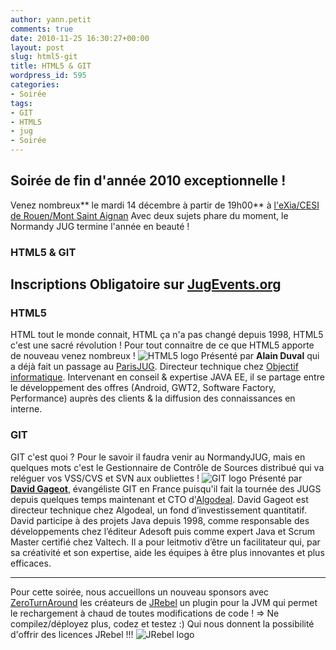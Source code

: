 ```yaml
---
author: yann.petit
comments: true
date: 2010-11-25 16:30:27+00:00
layout: post
slug: html5-git
title: HTML5 & GIT
wordpress_id: 595
categories:
- Soirée
tags:
- GIT
- HTML5
- jug
- Soirée
---
```


## Soirée de fin d'année 2010 exceptionnelle !


Venez nombreux** le mardi 14 décembre à partir de 19h00** à [l'eXia/CESI de Rouen/Mont Saint Aignan](http://maps.google.fr/maps?oe=utf-8&rls=com.ubuntu:en-US:official&client=firefox-a&um=1&ie=UTF-8&q=eXia+CESI+Rouen&fb=1&gl=fr&hq=eXia+CESI&hnear=Rouen&cid=0,0,14303900307713815448&ei=VLLMSrNth5OMB4j5_YIH&sa=X&oi=local_result&ct=image&resnum=1)
Avec deux sujets phare du moment, le Normandy JUG termine l'année en beauté !


### HTML5 & GIT





## Inscriptions Obligatoire sur [JugEvents.org](http://jugevents.org/jugevents/event/32001)



<!-- more -->


### HTML5


HTML tout le monde connait, HTML ça n'a pas changé depuis 1998, HTML5 c'est une sacré révolution !
Pour tout connaitre de ce que HTML5 apporte de nouveau venez nombreux !
![HTML5 logo](http://www.android-pour-les-nuls.fr/images/stories/actualites/_2010-10/html-5-logo.jpg)
Présenté par **Alain Duval** qui a déjà fait un passage au [ParisJUG](http://www.parisjug.org).
Directeur technique chez [Objectif informatique](http://www.objectif-informatique.fr/).
Intervenant en conseil & expertise JAVA EE, il se partage entre le développement des offres (Android, GWT2, Software Factory, Performance) auprès des clients &  la diffusion des connaissances en interne.


### GIT


GIT c'est quoi ? Pour le savoir il faudra venir au NormandyJUG, mais en quelques mots c'est le Gestionnaire de Contrôle de Sources distribué qui va reléguer vos VSS/CVS et SVN aux oubliettes !
![GIT logo](http://www.linux.efrei.fr/_media/tutoriaux/git-logo.png)
Présenté par **[David Gageot](http://blog.javabien.net/)**, évangéliste GIT en France puisqu'il fait la tournée des JUGS depuis quelques temps maintenant et CTO d'[Algodeal](http://algodeal.com/).
David Gageot est directeur technique chez Algodeal, un fond d’investissement quantitatif. David participe à des projets Java depuis 1998, comme responsable des développements chez l’éditeur Adesoft puis comme expert Java et Scrum Master certifié chez Valtech. Il a pour leitmotiv d’être un facilitateur qui, par sa créativité et son expertise, aide les équipes à être plus innovantes et plus efficaces.


* * *


Pour cette soirée, nous accueillons un nouveau sponsors avec [ZeroTurnAround](http://www.zeroturnaround.com/) les créateurs de [JRebel](http://www.zeroturnaround.com/jrebel/) un plugin pour la JVM qui permet le rechargement à chaud de toutes modifications de code !  => Ne compilez/déployez plus, codez et testez :)
Qui nous donnent la possibilité d'offrir des licences JRebel !!! 
![JRebel logo](http://www.zeroturnaround.com/wp-content/themes/zeroturnaround4.0/gfx/i_jrebel_logo.png)


